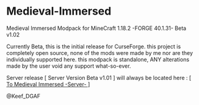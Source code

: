 # Medieval-Immersed
Medieval Immersed Modpack for MineCraft 1.18.2 -FORGE 40.1.31- Beta v1.02

Currently Beta, this is the initial release for CurseForge.
this project is completely open source, none of the mods were made by me nor are they individually supported here.
this modpack is standalone, ANY alterations made by the user void any support what-so-ever.

Server release [ Server Version Beta v1.01 ] will always be located here : [[ To Medieval Immersed -Server- ]](https://www.curseforge.com/minecraft/modpacks/medieval-immersed/files/3844671)

@Keef_DGAF

